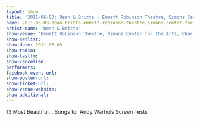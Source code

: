 ```yaml
---
layout: show
title: '2011-06-03: Dean & Britta - Emmett Robinson Theatre, Simons Center for the Arts, Charleston, SC, USA'
name: 2011-06-03-dean-britta-emmett-robinson-theatre-simons-center-for-the-arts-charleston-sc-usa
artist-name: 'Dean & Britta'
show-venue: 'Emmett Robinson Theatre, Simons Center for the Arts, Charleston, SC, USA'
show-setlist: 
show-date: 2011-06-03
show-radio: 
show-lastfm: 
show-cancelled: 
performers: 
facebook-event-url: 
show-poster-url: 
show-ticket-url: 
show-venue-website: 
show-additional: 
---
```


13 Most Beautiful... Songs for Andy Warhols Screen Tests